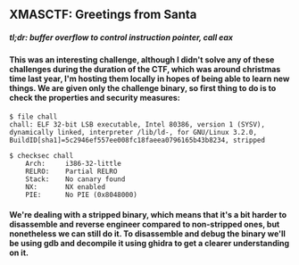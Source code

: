 ## XMASCTF: Greetings from Santa
##### *tl;dr: buffer overflow to control instruction pointer, call eax*
#### This was an interesting challenge, although I didn't solve any of these challenges during the duration of the CTF, which was around christmas time last year, I'm hosting them locally in hopes of being able to learn new things. We are given only the challenge binary, so first thing to do is to check the properties and security measures:
```
$ file chall 
chall: ELF 32-bit LSB executable, Intel 80386, version 1 (SYSV), dynamically linked, interpreter /lib/ld-, for GNU/Linux 3.2.0, BuildID[sha1]=5c2946ef557ee008fc18faeea0796165b43b8234, stripped

$ checksec chall
    Arch:     i386-32-little
    RELRO:    Partial RELRO
    Stack:    No canary found
    NX:       NX enabled
    PIE:      No PIE (0x8048000)
```
#### We're dealing with a stripped binary, which means that it's a bit harder to disassemble and reverse engineer compared to non-stripped ones, but nonetheless we can still do it. To disassemble and debug the binary we'll be using gdb and decompile it using ghidra to get a clearer understanding on it. 
